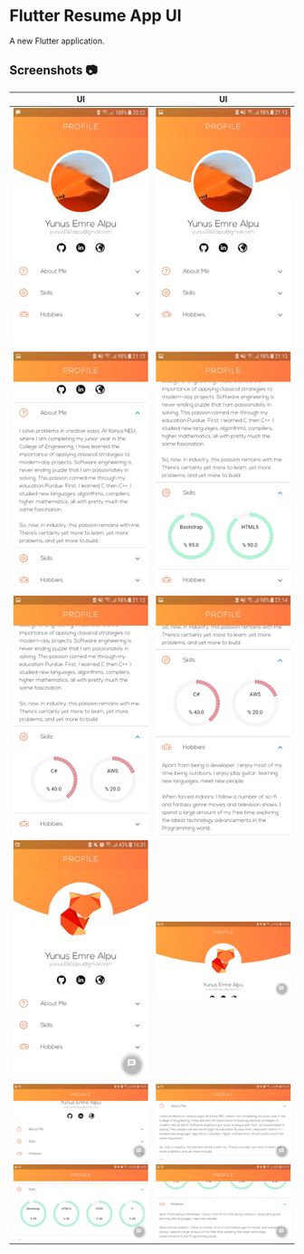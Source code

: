# Flutter Resume App UI

A new Flutter application.

## Screenshots 📷

| UI  | UI |
| ------------- |:-------------:|
| ![alt text](https://github.com/YunusEmreAlps/Flutter_Resume_App_UI/blob/master/my_resume/ss/1.jpeg)| ![alt text](https://github.com/YunusEmreAlps/Flutter_Resume_App_UI/blob/master/my_resume/ss/2.jpeg) |
| ![alt text](https://github.com/YunusEmreAlps/Flutter_Resume_App_UI/blob/master/my_resume/ss/3.jpeg) | ![alt text](https://github.com/YunusEmreAlps/Flutter_Resume_App_UI/blob/master/my_resume/ss/4.jpeg) |
| ![alt text](https://github.com/YunusEmreAlps/Flutter_Resume_App_UI/blob/master/my_resume/ss/5.jpeg) | ![alt text](https://github.com/YunusEmreAlps/Flutter_Resume_App_UI/blob/master/my_resume/ss/6.jpeg) |
| ![alt text](https://github.com/YunusEmreAlps/Flutter_Resume_App_UI/blob/master/my_resume/ss/7.jpeg)| ![alt text](https://github.com/YunusEmreAlps/Flutter_Resume_App_UI/blob/master/my_resume/ss/8.jpeg) |
| ![alt text](https://github.com/YunusEmreAlps/Flutter_Resume_App_UI/blob/master/my_resume/ss/9.jpeg) | ![alt text](https://github.com/YunusEmreAlps/Flutter_Resume_App_UI/blob/master/my_resume/ss/10.jpeg) |
| ![alt text](https://github.com/YunusEmreAlps/Flutter_Resume_App_UI/blob/master/my_resume/ss/11.jpeg) | ![alt text](https://github.com/YunusEmreAlps/Flutter_Resume_App_UI/blob/master/my_resume/ss/12.jpeg) |